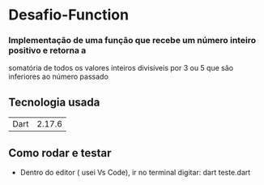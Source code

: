 # <h1> Desafio-Function</h1>


### Implementação de uma função que recebe um número inteiro positivo e retorna a
somatória de todos os valores inteiros divisíveis por 3 ou 5 que são inferiores ao
número passado

## Tecnologia usada
<table> 
<td> 
Dart
</td>
<td>
2.17.6
</td>
</table>

## Como rodar e testar 
+ Dentro do editor ( usei Vs Code), ir no terminal digitar:  dart teste.dart
